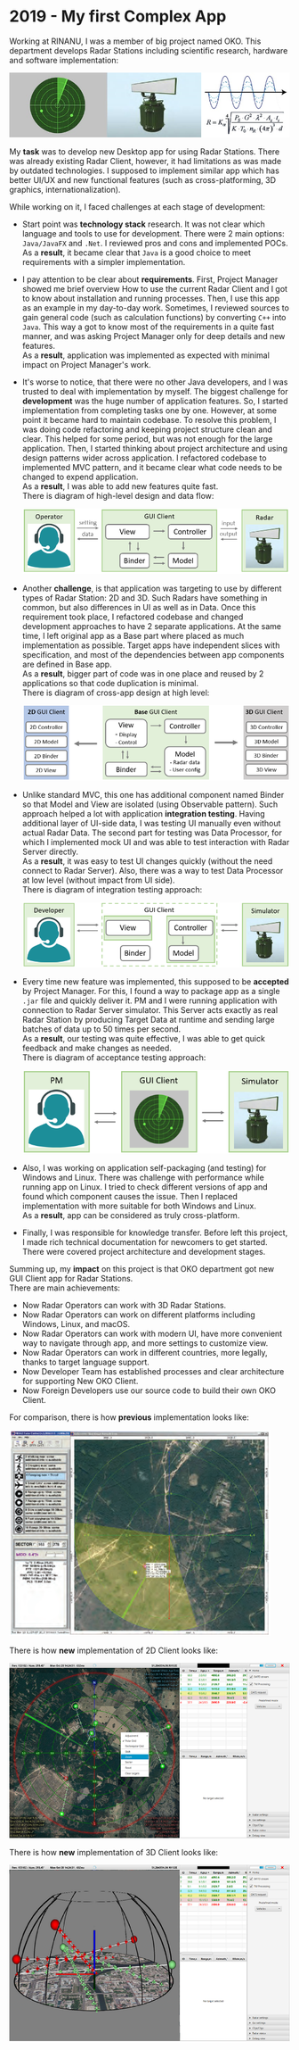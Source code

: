 # 2019 - My first Complex App

Working at RINANU, I was a member of big project named OKO.
This department develops Radar Stations including scientific research, hardware and software implementation:

![](../pictures/OKO/OKO-Software-Hardware-Research.jpg)

My **task** was to develop new Desktop app for using Radar Stations.
There was already existing Radar Client, however, it had limitations as was made by outdated technologies.
I supposed to implement similar app which has better UI/UX and new functional features 
(such as cross-platforming, 3D graphics, internationalization).

While working on it, I faced challenges at each stage of development:

- Start point was **technology stack** research.
    It was not clear which language and tools to use for development.
    There were 2 main options: `Java/JavaFX` and `.Net`.
    I reviewed pros and cons and implemented POCs.<br>
    As a **result**, it became clear that `Java` is a good choice to meet requirements with a simpler implementation.
  
- I pay attention to be clear about **requirements**.
    First, Project Manager showed me brief overview How to use the current Radar Client
    and I got to know about installation and running processes.
    Then, I use this app as an example in my day-to-day work.
    Sometimes, I reviewed sources to gain general code (such as calculation functions) by converting `C++` into `Java`.
    This way a got to know most of the requirements in a quite fast manner, 
    and was asking Project Manager only for deep details and new features.<br>
    As a **result**, application was implemented as expected with minimal impact on Project Manager's work.
    
- It's worse to notice, that there were no other Java developers,
    and I was trusted to deal with implementation by myself.
    The biggest challenge for **development** was the huge number of application features.
    So, I started implementation from completing tasks one by one.
    However, at some point it became hard to maintain codebase.
    To resolve this problem, I was doing code refactoring and keeping project structure clean and clear.
    This helped for some period, but was not enough for the large application.
    Then, I started thinking about project architecture and using design patterns wider across application.
    I refactored codebase to implemented MVC pattern, 
    and it became clear what code needs to be changed to expend application.<br>
    As a **result**, I was able to add new features quite fast.<br>
    There is diagram of high-level design and data flow:

    ![](../pictures/OKO/OKO_Dataflow.png)

- Another **challenge**, is that application was targeting to use by different types of Radar Station: 2D and 3D.
    Such Radars have something in common, but also differences in UI as well as in Data.
    Once this requirement took place, I refactored codebase and changed development approaches 
    to have 2 separate applications. At the same time, 
    I left original app as a Base part where placed as much implementation as possible. 
    Target apps have independent slices with specification, 
    and most of the dependencies between app components are defined in Base app.<br>
    As a **result**, bigger part of code was in one place and reused by 2 applications 
    so that code duplication is minimal.<br>
    There is diagram of cross-app design at high level:

    ![](../pictures/OKO/OKO_Client_Hierarchy.PNG)
    

- Unlike standard MVC, this one has additional component named Binder so that Model and View 
    are isolated (using Observable pattern).
    Such approach helped a lot with application **integration testing**.
    Having additional layer of UI-side data, I was testing UI manually even without actual Radar Data.
    The second part for testing was Data Processor, for which I implemented mock UI 
    and was able to test interaction with Radar Server directly.<br>
    As a **result**, it was easy to test UI changes quickly (without the need connect to Radar Server).
    Also, there was a way to test Data Processor at low level (without impact from UI side).<br>
    There is diagram of integration testing approach:

    ![](../pictures/OKO/OKO_Client_Intergation_Testing.png)

- Every time new feature was implemented, this supposed to be **accepted** by Project Manager.
    For this, I found a way to package app as a single `.jar` file and quickly deliver it. 
    PM and I were running application with connection to Radar Server simulator.
    This Server acts exactly as real Radar Station by producing Target Data at runtime 
    and sending large batches of data up to 50 times per second.<br>
    As a **result**, our testing was quite effective, I was able to get quick feedback and make changes as needed.<br>
    There is diagram of acceptance testing approach:

    ![](../pictures/OKO/OKO_Client_Aceptance_Testing.png)

- Also, I was working on application self-packaging (and testing) for Windows and Linux. 
  There was challenge with performance while running app on Linux. 
  I tried to check different versions of app and found which component causes the issue.
  Then I replaced implementation with more suitable for both Windows and Linux.<br>
  As a **result**, app can be considered as truly cross-platform.
  
- Finally, I was responsible for knowledge transfer. Before left this project, 
  I made rich technical documentation for newcomers to get started. 
  There were covered project architecture and development stages.

Summing up, my **impact** on this project is that OKO department got new GUI Client app for Radar Stations.<br>
There are main achievements:

- Now Radar Operators can work with 3D Radar Stations.
- Now Radar Operators can work on different platforms including Windows, Linux, and macOS.
- Now Radar Operators can work with modern UI, have more convenient way to navigate through app, and more settings to customize view.
- Now Radar Operators can work in different countries, more legally, thanks to target language support.
- Now Developer Team has established processes and clear architecture for supporting New OKO Client.
- Now Foreign Developers use our source code to build their own OKO Client.

For comparison, there is how **previous** implementation looks like:

![](../pictures/OKO/2D_OKO_Client_Previous.png)

There is how **new** implementation of 2D Client looks like:

![](../pictures/OKO/2D_OKO_Client.png)

There is how **new** implementation of 3D Client looks like:

![](../pictures/OKO/3D_OKO_Client.png)
